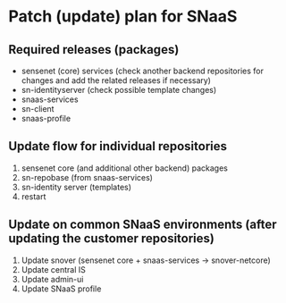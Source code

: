 # Patch (update) plan for SNaaS

## Required releases (packages)
 - sensenet (core) services (check another backend repositories for changes and add the related releases if necessary)
 - sn-identityserver (check possible template changes)
 - snaas-services
 - sn-client
 - snaas-profile

## Update flow for individual repositories
1. sensenet core (and additional other backend) packages
2. sn-repobase (from snaas-services)
3. sn-identity server (templates)
4. restart

## Update on common SNaaS environments (after updating the customer repositories)
1. Update snover (sensenet core + snaas-services -> snover-netcore)
2. Update central IS
3. Update admin-ui
4. Update SNaaS profile